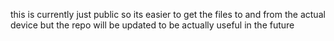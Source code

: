 this is currently just public so its easier to get the files to and from the actual device but the repo will be updated to be actually useful in the future
